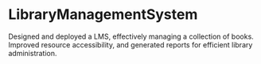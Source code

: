 # LibraryManagementSystem
Designed and deployed a LMS, effectively managing a collection of books. Improved resource accessibility, and generated reports for efficient library administration.
